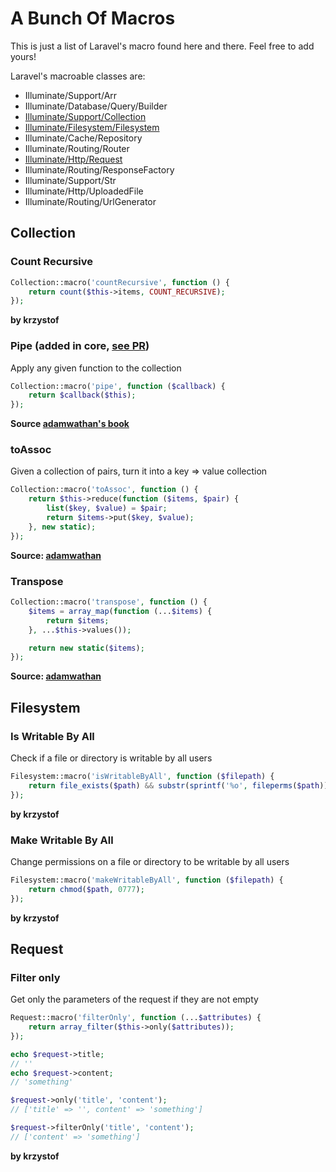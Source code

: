 # A Bunch Of Macros

This is just a list of Laravel's macro found here and there. Feel free to add yours!

Laravel's macroable classes are:
* Illuminate/Support/Arr
* Illuminate/Database/Query/Builder
* [Illuminate/Support/Collection](#collection)
* [Illuminate/Filesystem/Filesystem](#filesystem)
* Illuminate/Cache/Repository
* Illuminate/Routing/Router
* [Illuminate/Http/Request](#request)
* Illuminate/Routing/ResponseFactory
* Illuminate/Support/Str
* Illuminate/Http/UploadedFile
* Illuminate/Routing/UrlGenerator

## Collection

### Count Recursive
```php
Collection::macro('countRecursive', function () {
    return count($this->items, COUNT_RECURSIVE);
});
```
**by krzystof**

### Pipe (added in core, [see PR](https://github.com/laravel/framework/pull/13899))
Apply any given function to the collection
```php
Collection::macro('pipe', function ($callback) {
    return $callback($this);
});
```
**Source [adamwathan's book](http://adamwathan.me/refactoring-to-collections/)**

### toAssoc
Given a collection of pairs, turn it into a key => value collection
```php
Collection::macro('toAssoc', function () {
    return $this->reduce(function ($items, $pair) {
        list($key, $value) = $pair;
        return $items->put($key, $value);
    }, new static);
});
```
**Source: [adamwathan](https://gist.github.com/adamwathan/a04873b44a1dcd0f2b4257168499162c)**

### Transpose
```php
Collection::macro('transpose', function () {
    $items = array_map(function (...$items) {
        return $items;
    }, ...$this->values());

    return new static($items);
});
```
**Source: [adamwathan](http://adamwathan.me/2016/04/06/cleaning-up-form-input-with-transpose/)**

## Filesystem

### Is Writable By All
Check if a file or directory is writable by all users
```php
Filesystem::macro('isWritableByAll', function ($filepath) {
    return file_exists($path) && substr(sprintf('%o', fileperms($path)), -1) === '7';
});
```
**by krzystof**

### Make Writable By All
Change permissions on a file or directory to be writable by all users
```php
Filesystem::macro('makeWritableByAll', function ($filepath) {
    return chmod($path, 0777);
});
```
**by krzystof**

## Request

### Filter only
Get only the parameters of the request if they are not empty
```php
Request::macro('filterOnly', function (...$attributes) {
    return array_filter($this->only($attributes));
});

echo $request->title;
// ''
echo $request->content;
// 'something'

$request->only('title', 'content');
// ['title' => '', content' => 'something']

$request->filterOnly('title', 'content');
// ['content' => 'something']
```
**by krzystof**
